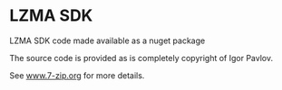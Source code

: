# LZMA SDK

LZMA SDK code made available as a nuget package

The source code is provided as is completely copyright of Igor Pavlov.

See www.7-zip.org for more details.